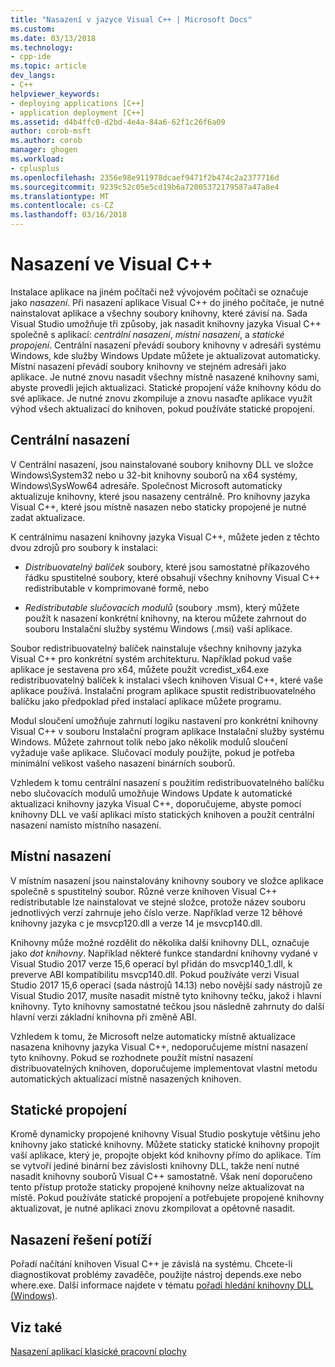 ```yaml
---
title: "Nasazení v jazyce Visual C++ | Microsoft Docs"
ms.custom: 
ms.date: 03/13/2018
ms.technology:
- cpp-ide
ms.topic: article
dev_langs:
- C++
helpviewer_keywords:
- deploying applications [C++]
- application deployment [C++]
ms.assetid: d4b4ffc0-d2bd-4e4a-84a6-62f1c26f6a09
author: corob-msft
ms.author: corob
manager: ghogen
ms.workload:
- cplusplus
ms.openlocfilehash: 2356e98e911978dcaef9471f2b474c2a2377716d
ms.sourcegitcommit: 9239c52c05e5cd19b6a72005372179587a47a8e4
ms.translationtype: MT
ms.contentlocale: cs-CZ
ms.lasthandoff: 03/16/2018
---
```

# <a name="deployment-in-visual-c"></a>Nasazení ve Visual C++

Instalace aplikace na jiném počítači než vývojovém počítači se označuje jako *nasazení*. Při nasazení aplikace Visual C++ do jiného počítače, je nutné nainstalovat aplikace a všechny soubory knihovny, které závisí na. Sada Visual Studio umožňuje tři způsoby, jak nasadit knihovny jazyka Visual C++ společně s aplikací: *centrální nasazení*, *místní nasazení*, a *statické propojení*. Centrální nasazení převádí soubory knihovny v adresáři systému Windows, kde služby Windows Update můžete je aktualizovat automaticky. Místní nasazení převádí soubory knihovny ve stejném adresáři jako aplikace. Je nutné znovu nasadit všechny místně nasazené knihovny sami, abyste provedli jejich aktualizaci. Statické propojení váže knihovny kódu do své aplikace. Je nutné znovu zkompiluje a znovu nasaďte aplikace využít výhod všech aktualizací do knihoven, pokud používáte statické propojení.

## <a name="central-deployment"></a>Centrální nasazení

V Centrální nasazení, jsou nainstalované soubory knihovny DLL ve složce Windows\System32 nebo u 32-bit knihovny souborů na x64 systémy, Windows\SysWow64 adresáře. Společnost Microsoft automaticky aktualizuje knihovny, které jsou nasazeny centrálně. Pro knihovny jazyka Visual C++, které jsou místně nasazen nebo staticky propojené je nutné zadat aktualizace.

K centrálnímu nasazení knihovny jazyka Visual C++, můžete jeden z těchto dvou zdrojů pro soubory k instalaci:

- *Distribuovatelný balíček* soubory, které jsou samostatné příkazového řádku spustitelné soubory, které obsahují všechny knihovny Visual C++ redistributable v komprimované formě, nebo

- *Redistributable slučovacích modulů* (soubory .msm), který můžete použít k nasazení konkrétní knihovny, na kterou můžete zahrnout do souboru Instalační služby systému Windows (.msi) vaší aplikace.

Soubor redistribuovatelný balíček nainstaluje všechny knihovny jazyka Visual C++ pro konkrétní systém architekturu. Například pokud vaše aplikace je sestavena pro x64, můžete použít vcredist_x64.exe redistribuovatelný balíček k instalaci všech knihoven Visual C++, které vaše aplikace používá. Instalační program aplikace spustit redistribuovatelného balíčku jako předpoklad před instalací aplikace můžete programu.

Modul sloučení umožňuje zahrnutí logiku nastavení pro konkrétní knihovny Visual C++ v souboru Instalační program aplikace Instalační služby systému Windows. Můžete zahrnout tolik nebo jako několik modulů sloučení vyžaduje vaše aplikace. Slučovací moduly použijte, pokud je potřeba minimální velikost vašeho nasazení binárních souborů.

Vzhledem k tomu centrální nasazení s použitím redistribuovatelného balíčku nebo slučovacích modulů umožňuje Windows Update k automatické aktualizaci knihovny jazyka Visual C++, doporučujeme, abyste pomocí knihovny DLL ve vaší aplikaci místo statických knihoven a použít centrální nasazení namísto místního nasazení.

## <a name="local-deployment"></a>Místní nasazení

V místním nasazení jsou nainstalovány knihovny soubory ve složce aplikace společně s spustitelný soubor. Různé verze knihoven Visual C++ redistributable lze nainstalovat ve stejné složce, protože název souboru jednotlivých verzí zahrnuje jeho číslo verze. Například verze 12 běhové knihovny jazyka c je msvcp120.dll a verze 14 je msvcp140.dll.

Knihovny může možné rozdělit do několika další knihovny DLL, označuje jako *dot knihovny*. Například některé funkce standardní knihovny vydané v Visual Studio 2017 verze 15,6 operací byl přidán do msvcp140_1.dll, k preverve ABI kompatibilitu msvcp140.dll. Pokud používáte verzi Visual Studio 2017 15,6 operací (sada nástrojů 14.13) nebo novější sady nástrojů ze Visual Studio 2017, musíte nasadit místně tyto knihovny tečku, jakož i hlavní knihovny. Tyto knihovny samostatné tečkou jsou následně zahrnuty do další hlavní verzi základní knihovna při změně ABI.

Vzhledem k tomu, že Microsoft nelze automaticky místně aktualizace nasazena knihovny jazyka Visual C++, nedoporučujeme místní nasazení tyto knihovny. Pokud se rozhodnete použít místní nasazení distribuovatelných knihoven, doporučujeme implementovat vlastní metodu automatických aktualizací místně nasazených knihoven.

## <a name="static-linking"></a>Statické propojení

Kromě dynamicky propojené knihovny Visual Studio poskytuje většinu jeho knihovny jako statické knihovny. Můžete staticky statické knihovny propojit vaší aplikace, který je, propojte objekt kód knihovny přímo do aplikace. Tím se vytvoří jediné binární bez závislosti knihovny DLL, takže není nutné nasadit knihovny souborů Visual C++ samostatně. Však není doporučeno tento přístup protože staticky propojené knihovny nelze aktualizovat na místě. Pokud používáte statické propojení a potřebujete propojené knihovny aktualizovat, je nutné aplikaci znovu zkompilovat a opětovně nasadit.

## <a name="troubleshooting-deployment-issues"></a>Nasazení řešení potíží

Pořadí načítání knihoven Visual C++ je závislá na systému. Chcete-li diagnostikovat problémy zavaděče, použijte nástroj depends.exe nebo where.exe. Další informace najdete v tématu [pořadí hledání knihovny DLL (Windows)](http://msdn.microsoft.com/library/windows/desktop/ms682586.aspx).

## <a name="see-also"></a>Viz také

[Nasazení aplikací klasické pracovní plochy](../ide/deploying-native-desktop-applications-visual-cpp.md)